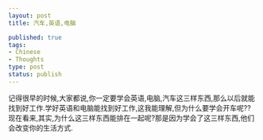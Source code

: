 ```yaml
--- 
layout: post
title: 汽车,英语,电脑

published: true
tags: 
- Chinese
- Thoughts
type: post
status: publish
---
```

记得很早的时候,大家都说,你一定要学会英语,电脑,汽车这三样东西,那么以后就能找到好工作.学好英语和电脑能找到好工作,这我能理解,但为什么要学会开车呢??
现在看来,其实,为什么这三样东西能排在一起呢?那是因为学会了这三样东西,他们会改变你的生活方式.

